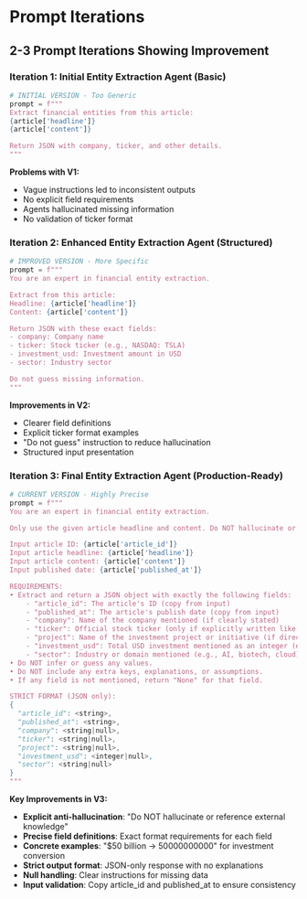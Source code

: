 # Prompt Iterations

## 2-3 Prompt Iterations Showing Improvement

### Iteration 1: Initial Entity Extraction Agent (Basic)
```python
# INITIAL VERSION - Too Generic
prompt = f"""
Extract financial entities from this article:
{article['headline']}
{article['content']}

Return JSON with company, ticker, and other details.
"""
```

**Problems with V1:**
- Vague instructions led to inconsistent outputs
- No explicit field requirements
- Agents hallucinated missing information
- No validation of ticker format

### Iteration 2: Enhanced Entity Extraction Agent (Structured)
```python
# IMPROVED VERSION - More Specific
prompt = f"""
You are an expert in financial entity extraction.

Extract from this article:
Headline: {article['headline']}
Content: {article['content']}

Return JSON with these exact fields:
- company: Company name
- ticker: Stock ticker (e.g., NASDAQ: TSLA)
- investment_usd: Investment amount in USD
- sector: Industry sector

Do not guess missing information.
"""
```

**Improvements in V2:**
- Clearer field definitions
- Explicit ticker format examples
- "Do not guess" instruction to reduce hallucination
- Structured input presentation

### Iteration 3: Final Entity Extraction Agent (Production-Ready)
```python
# CURRENT VERSION - Highly Precise
prompt = f"""
You are an expert in financial entity extraction.

Only use the given article headline and content. Do NOT hallucinate or reference external knowledge. If any detail is not explicitly mentioned, return "null" for that field.

Input article ID: {article['article_id']}
Input article headline: {article['headline']}
Input article content: {article['content']}
Input published date: {article['published_at']}

REQUIREMENTS:
• Extract and return a JSON object with exactly the following fields:
    - "article_id": The article's ID (copy from input)
    - "published_at": The article's publish date (copy from input)
    - "company": Name of the company mentioned (if clearly stated)
    - "ticker": Official stock ticker (only if explicitly written like "(NASDAQ: TSLA)")
    - "project": Name of the investment project or initiative (if directly named)
    - "investment_usd": Total USD investment mentioned as an integer (e.g., $50 billion → 50000000000)
    - "sector": Industry or domain mentioned (e.g., AI, biotech, cloud) — only if stated directly in text
• Do NOT infer or guess any values.
• Do NOT include any extra keys, explanations, or assumptions.
• If any field is not mentioned, return "None" for that field.

STRICT FORMAT (JSON only):
{
  "article_id": <string>,
  "published_at": <string>,
  "company": <string|null>,
  "ticker": <string|null>,
  "project": <string|null>,
  "investment_usd": <integer|null>,
  "sector": <string|null>
}
"""
```

**Key Improvements in V3:**
- **Explicit anti-hallucination**: "Do NOT hallucinate or reference external knowledge"
- **Precise field definitions**: Exact format requirements for each field
- **Concrete examples**: "$50 billion → 50000000000" for investment conversion
- **Strict output format**: JSON-only response with no explanations
- **Null handling**: Clear instructions for missing data
- **Input validation**: Copy article_id and published_at to ensure consistency